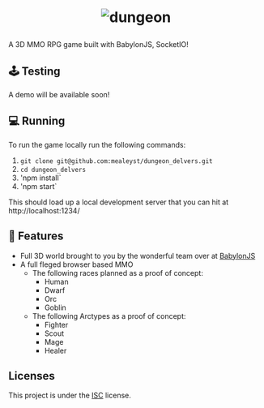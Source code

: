 # <p align="center"><img alt="dungeon" src="title_card.jpeg" /></p>

A 3D MMO RPG game built with BabylonJS, SocketIO!

## 🕹️ Testing

A demo will be available soon!

## 💻 Running

To run the game locally run the following commands:

1. `git clone git@github.com:mealeyst/dungeon_delvers.git`
2. `cd dungeon_delvers`
3. 'npm install`
4. 'npm start`

This should load up a local development server that you can hit at http://localhost:1234/

## 📕 Features

- Full 3D world brought to you by the wonderful team over at [BabylonJS](https://www.babylonjs.com/)
- A full fleged browser based MMO
  - The following races planned as a proof of concept:
    - Human
    - Dwarf
    - Orc
    - Goblin
  - The following Arctypes as a proof of concept:
    - Fighter
    - Scout
    - Mage
    - Healer

## Licenses

This project is under the [ISC](https://github.com/mealeyst/dungeon_delvers/blob/main/LICENSE) license.